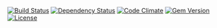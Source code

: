 [![Build Status](http://img.shields.io/travis/pikesley/neoclock.svg?style=flat-square)](https://travis-ci.org/pikesley/neoclock)
[![Dependency Status](http://img.shields.io/gemnasium/pikesley/neoclock.svg?style=flat-square)](https://gemnasium.com/pikesley/neoclock)
[![Code Climate](http://img.shields.io/codeclimate/github/pikesley/neoclock.svg?style=flat-square)](https://codeclimate.com/github/pikesley/neoclock)
[![Gem Version](http://img.shields.io/gem/v/neoclock.svg?style=flat-square)](https://rubygems.org/gems/neoclock)
[![License](http://img.shields.io/:license-mit-blue.svg?style=flat-square)](http://pikesley.mit-license.org)
